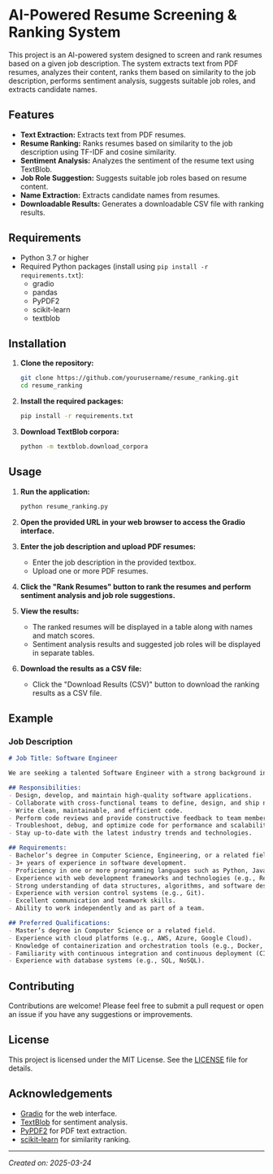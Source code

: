 # AI-Powered Resume Screening & Ranking System

This project is an AI-powered system designed to screen and rank resumes based on a given job description. The system extracts text from PDF resumes, analyzes their content, ranks them based on similarity to the job description, performs sentiment analysis, suggests suitable job roles, and extracts candidate names.

## Features

- **Text Extraction:** Extracts text from PDF resumes.
- **Resume Ranking:** Ranks resumes based on similarity to the job description using TF-IDF and cosine similarity.
- **Sentiment Analysis:** Analyzes the sentiment of the resume text using TextBlob.
- **Job Role Suggestion:** Suggests suitable job roles based on resume content.
- **Name Extraction:** Extracts candidate names from resumes.
- **Downloadable Results:** Generates a downloadable CSV file with ranking results.

## Requirements

- Python 3.7 or higher
- Required Python packages (install using `pip install -r requirements.txt`):
  - gradio
  - pandas
  - PyPDF2
  - scikit-learn
  - textblob

## Installation

1. **Clone the repository:**
   ```bash
   git clone https://github.com/yourusername/resume_ranking.git
   cd resume_ranking
   ```

2. **Install the required packages:**
   ```bash
   pip install -r requirements.txt
   ```

3. **Download TextBlob corpora:**
   ```bash
   python -m textblob.download_corpora
   ```

## Usage

1. **Run the application:**
   ```bash
   python resume_ranking.py
   ```

2. **Open the provided URL in your web browser to access the Gradio interface.**

3. **Enter the job description and upload PDF resumes:**
   - Enter the job description in the provided textbox.
   - Upload one or more PDF resumes.

4. **Click the "Rank Resumes" button to rank the resumes and perform sentiment analysis and job role suggestions.**

5. **View the results:**
   - The ranked resumes will be displayed in a table along with names and match scores.
   - Sentiment analysis results and suggested job roles will be displayed in separate tables.

6. **Download the results as a CSV file:**
   - Click the "Download Results (CSV)" button to download the ranking results as a CSV file.

## Example

### Job Description

```markdown
# Job Title: Software Engineer

We are seeking a talented Software Engineer with a strong background in software development, excellent problem-solving skills, and a passion for technology.

## Responsibilities:
- Design, develop, and maintain high-quality software applications.
- Collaborate with cross-functional teams to define, design, and ship new features.
- Write clean, maintainable, and efficient code.
- Perform code reviews and provide constructive feedback to team members.
- Troubleshoot, debug, and optimize code for performance and scalability.
- Stay up-to-date with the latest industry trends and technologies.

## Requirements:
- Bachelor’s degree in Computer Science, Engineering, or a related field.
- 3+ years of experience in software development.
- Proficiency in one or more programming languages such as Python, Java, C++, or JavaScript.
- Experience with web development frameworks and technologies (e.g., React, Angular, Django).
- Strong understanding of data structures, algorithms, and software design principles.
- Experience with version control systems (e.g., Git).
- Excellent communication and teamwork skills.
- Ability to work independently and as part of a team.

## Preferred Qualifications:
- Master’s degree in Computer Science or a related field.
- Experience with cloud platforms (e.g., AWS, Azure, Google Cloud).
- Knowledge of containerization and orchestration tools (e.g., Docker, Kubernetes).
- Familiarity with continuous integration and continuous deployment (CI/CD) pipelines.
- Experience with database systems (e.g., SQL, NoSQL).
```

## Contributing

Contributions are welcome! Please feel free to submit a pull request or open an issue if you have any suggestions or improvements.

## License

This project is licensed under the MIT License. See the [LICENSE](LICENSE) file for details.

## Acknowledgements

- [Gradio](https://gradio.app/) for the web interface.
- [TextBlob](https://textblob.readthedocs.io/en/dev/) for sentiment analysis.
- [PyPDF2](https://pypi.org/project/PyPDF2/) for PDF text extraction.
- [scikit-learn](https://scikit-learn.org/) for similarity ranking.

---

*Created on: 2025-03-24*
